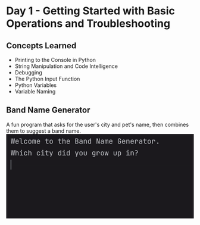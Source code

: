 # Day 1 - Getting Started with Basic Operations and Troubleshooting
## Concepts Learned
- Printing to the Console in Python
- String Manipulation and Code Intelligence
- Debugging
- The Python Input Function
- Python Variables
- Variable Naming
## Band Name Generator
A fun program that asks for the user's city and pet's name, then combines them to suggest a band name.
<br>
![Day 1 Code Demo](../gifs/Day001.gif)
